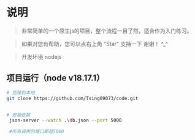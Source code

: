 # 说明

>  非常简单的一个原生js的项目，整个流程一目了然，适合作为入门练习。

>  如果对您有帮助，您可以点右上角 "Star" 支持一下 谢谢！ ^_^

>  开发环境 nodejs



## 项目运行（node v18.17.1）
``` bash
# 克隆到本地
git clone https://github.com/Tsing09073/code.git


# 安装依赖
 json-server --watch .\db.json --port 5000

 #所有调用的端口都是5000

```

